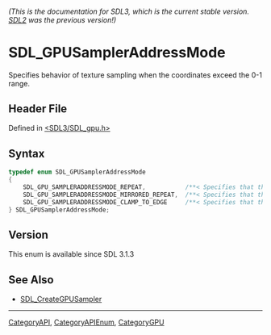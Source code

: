 ###### (This is the documentation for SDL3, which is the current stable version. [SDL2](https://wiki.libsdl.org/SDL2/) was the previous version!)
# SDL_GPUSamplerAddressMode

Specifies behavior of texture sampling when the coordinates exceed the 0-1 range.

## Header File

Defined in [<SDL3/SDL_gpu.h>](https://github.com/libsdl-org/SDL/blob/main/include/SDL3/SDL_gpu.h)

## Syntax

```c
typedef enum SDL_GPUSamplerAddressMode
{
    SDL_GPU_SAMPLERADDRESSMODE_REPEAT,           /**< Specifies that the coordinates will wrap around. */
    SDL_GPU_SAMPLERADDRESSMODE_MIRRORED_REPEAT,  /**< Specifies that the coordinates will wrap around mirrored. */
    SDL_GPU_SAMPLERADDRESSMODE_CLAMP_TO_EDGE     /**< Specifies that the coordinates will clamp to the 0-1 range. */
} SDL_GPUSamplerAddressMode;
```

## Version

This enum is available since SDL 3.1.3

## See Also

- [SDL_CreateGPUSampler](SDL_CreateGPUSampler)

----
[CategoryAPI](CategoryAPI), [CategoryAPIEnum](CategoryAPIEnum), [CategoryGPU](CategoryGPU)


